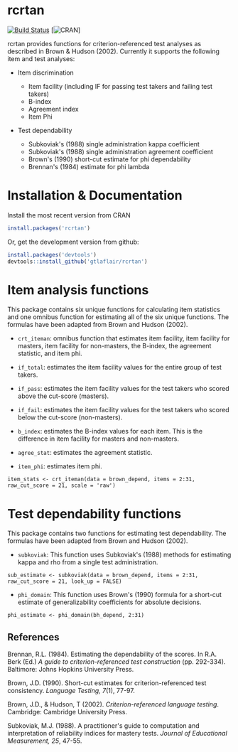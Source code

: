 # rcrtan

[![Build Status](https://travis-ci.org/gtlaflair/rcrtan.svg?branch=master)](https://travis-ci.org/gtlaflair/rcrtan) [![CRAN](http://www.r-pkg.org/badges/version/rcrtan)]

rcrtan provides functions for criterion-referenced test analyses as described in Brown & Hudson (2002). Currently it supports the following item and test analyses:

* Item discrimination
     + Item facility (including IF for passing test takers and failing test takers)
     + B-index
     + Agreement index
     + Item Phi
  
* Test dependability
     + Subkoviak's (1988) single administration kappa coefficient
     + Subkoviak's (1988) single administration agreement coefficient
     + Brown's (1990) short-cut estimate for phi dependability
     + Brennan's (1984) estimate for phi lambda

# Installation & Documentation

Install the most recent version from CRAN

```R
install.packages('rcrtan')
```

Or, get the development version from github:

```R
install.packages('devtools')
devtools::install_github('gtlaflair/rcrtan')
```
# Item analysis functions

This package contains six unique functions for calculating item statistics and one omnibus function for estimating all of the six unique functions. The formulas have been adapted from Brown and Hudson (2002).

* `crt_iteman`: omnibus function that estimates item facility, item facility for masters, item facility for non-masters, the B-index, the agreement statistic, and item phi.

* `if_total`: estimates the item facility values for the entire group of test takers.

<!-- _k_ is the total number of dichotomously score items on a test.  -->

<!-- $$\frac{\sum_{i=1}^k X_{i}}{k}$$ -->

* `if_pass`: estimates the item facility values for the test takers who scored above the cut-score (masters).

<!-- $$if\_pass = \frac{\sum_{i=1}^k X_{i_{masters}}}{k}$$ -->

* `if_fail`: estimates the item facility values for the test takers who scored below the cut-score (non-masters).

<!-- $$if\_fail = \frac{\sum_{i=1}^k X_{i_{non-masters}}}{k}$$ -->

* `b_index`: estimates the B-index values for each item. This is the difference in item facility for masters and non-masters.

<!-- $$b\_index = if\_pass - if\_fail$$ -->

* `agree_stat`: estimates the agreement statistic. 

<!-- _P_~iT~ is the proportion ot test takers who passed the test and answered the item correctly. _Q_~i~ is the propotion of test takers who answered the item incorrectly. _P_~T~ is the proportion of test takers who passed the test. -->

<!-- $$agree\_stat = 2 * P_{iT} + Q_{i} - P_{T}$$ -->

* `item_phi`: estimates item phi. 

<!-- _P_~iT~ is the proportion ot test takers who passed the test and answered the item correctly. _P_~i~ is the proportion of test takers who answered the item correctly. _P_~T~ is the proportion of test takers who passed the test. _Q_~i~ is the proportion of test takers who answered the item incorrectly. _Q_~T~ is the proportion of examinees who failed the test. -->

<!-- $$item\_phi = P_{iT} - P_{i} * P_{T} /  \sqrt{P_{i} * Q_{i} * P_{T} * Q_{T}}$$ -->

```{r}
item_stats <- crt_iteman(data = brown_depend, items = 2:31, raw_cut_score = 21, scale = 'raw')
```

# Test dependability functions

This package contains two functions for estimating test dependability. The formulas have been adapted from Brown and Hudson (2002).

* `subkoviak`: This function uses Subkoviak's (1988) methods for estimating kappa and rho from a single test administration.

<!-- _z_ is the standardized cut-score. _c_ is the raw cut-score. _M_ is the mean of the raw test scores. _S_ is the standard deviation of the raw test scores, and 0.5 is a constant adjustment factor. This function uses the _z_ cut-score and an estimate of coefficient reliability, both rounded to the nearest $\frac{1}{10}$, in order to look up the single-test administration $\kappa$ and $\rho$ estimates. -->

<!-- $$ z = \frac{c - 0.5 - M}{S} $$ -->

```{r}
sub_estimate <- subkoviak(data = brown_depend, items = 2:31, raw_cut_score = 21, look_up = FALSE)

```

* `phi_domain`: This function uses Brown's (1990) formula for a short-cut estimate of generalizability coefficients for absolute decisions. 

<!-- _n_ is the number of test takers. _k_ is the number of items on the test. _M_~p~ is the mean of the total scores divided by the number of items. _S_~p~^2^ is the standard deviation of the total scores divided by the number of items squared. $\alpha$ is the coefficient alpha reliability estimate. -->

<!-- $$ \phi = \frac{\frac{n * S_{p}^2}{n - 1} * \alpha}{\frac{n * S_{p}^2}{n - 1} * \alpha + \frac{M_{p} * (1 - M_{p}) - S_{p}^2}{k-1}}$$ -->

```{r}
phi_estimate <- phi_domain(bh_depend, 2:31)
```


## References

Brennan, R.L. (1984). Estimating the dependability of the scores. In R.A. Berk (Ed.) _A guide to criterion-referenced test construction_ (pp. 292-334). Baltimore: Johns Hopkins University Press.

Brown, J.D. (1990). Short-cut estimates for criterion-referenced test consistency. _Language Testing, 7_(1), 77-97.

Brown, J.D., & Hudson, T (2002). _Criterion-referenced language testing_. Cambridge: Cambridge University Press.

Subkoviak, M.J. (1988). A practitioner's guide to computation and interpretation of reliability indices for mastery tests. _Journal of Educational Measurement, 25_, 47-55.